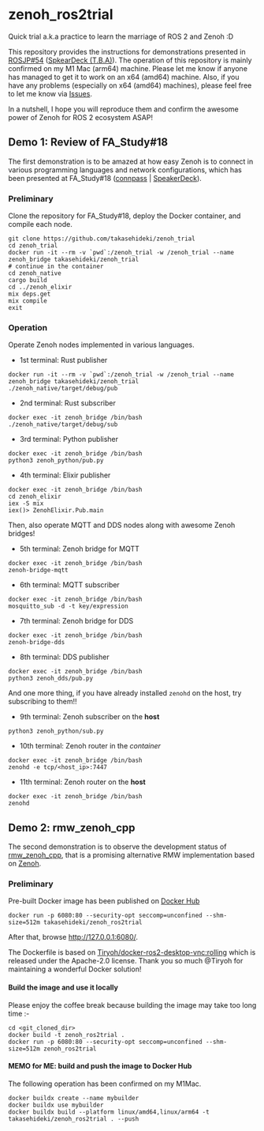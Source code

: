 # zenoh_ros2trial

Quick trial a.k.a practice to learn the marriage of ROS 2 and Zenoh :D

This repository provides the instructions for demonstrations presented in [ROSJP#54](https://rosjp.connpass.com/event/304753/) ([SpkearDeck (T.B.A)](https://speakerdeck.com/takasehideki/)).
The operation of this repository is mainly confirmed on my M1 Mac (arm64) machine.
Please let me know if anyone has managed to get it to work on an x64 (amd64) machine.
Also, if you have any problems (especially on x64 (amd64) machines), please feel free to let me know via [Issues](https://github.com/takasehideki/zenoh_trial/issues).

In a nutshell, I hope you will reproduce them and confirm the awesome power of Zenoh for ROS 2 ecosystem ASAP!

## Demo 1: Review of FA_Study#18

The first demonstration is to be amazed at how easy Zenoh is to connect in various programming languages and network configurations, which has been presented at FA_Study#18 ([connpass](https://fa-study.connpass.com/event/301303/) | [SpeakerDeck](https://speakerdeck.com/takasehideki/nansikairoirotunagaruzenohnoshao-jie)).

### Preliminary

Clone the repository for FA_Study#18, deploy the Docker container, and compile each node. 

```
git clone https://github.com/takasehideki/zenoh_trial
cd zenoh_trial
docker run -it --rm -v `pwd`:/zenoh_trial -w /zenoh_trial --name zenoh_bridge takasehideki/zenoh_trial
# continue in the container
cd zenoh_native
cargo build
cd ../zenoh_elixir
mix deps.get
mix compile
exit
```

### Operation

Operate Zenoh nodes implemented in various languages.

- 1st terminal: Rust publisher
```
docker run -it --rm -v `pwd`:/zenoh_trial -w /zenoh_trial --name zenoh_bridge takasehideki/zenoh_trial
./zenoh_native/target/debug/pub
```
- 2nd terminal: Rust subscriber
```
docker exec -it zenoh_bridge /bin/bash
./zenoh_native/target/debug/sub
```
- 3rd terminal: Python publisher
```
docker exec -it zenoh_bridge /bin/bash
python3 zenoh_python/pub.py
```
- 4th terminal: Elixir publisher
```
docker exec -it zenoh_bridge /bin/bash
cd zenoh_elixir
iex -S mix
iex()> ZenohElixir.Pub.main
```

Then, also operate MQTT and DDS nodes along with awesome Zenoh bridges!

- 5th terminal: Zenoh bridge for MQTT
```
docker exec -it zenoh_bridge /bin/bash
zenoh-bridge-mqtt
```
- 6th terminal: MQTT subscriber
```
docker exec -it zenoh_bridge /bin/bash
mosquitto_sub -d -t key/expression
```
- 7th terminal: Zenoh bridge for DDS
```
docker exec -it zenoh_bridge /bin/bash
zenoh-bridge-dds
```
- 8th terminal: DDS publisher
```
docker exec -it zenoh_bridge /bin/bash
python3 zenoh_dds/pub.py
```

And one more thing, if you have already installed `zenohd` on the host, try subscribing to them!!

- 9th terminal: Zenoh subscriber on the **host**
```
python3 zenoh_python/sub.py
```
- 10th terminal: Zenoh router in the _container_
```
docker exec -it zenoh_bridge /bin/bash
zenohd -e tcp/<host_ip>:7447
```
- 11th terminal: Zenoh router on the **host**
```
docker exec -it zenoh_bridge /bin/bash
zenohd
```

## Demo 2: rmw_zenoh_cpp

The second demonstration is to observe the development status of [rmw_zenoh_cpp](https://github.com/ros2/rmw_zenoh), that is a promising alternative RMW implementation based on [Zenoh](https://zenoh.io/).

### Preliminary

Pre-built Docker image has been published on [Docker Hub](https://hub.docker.com/repository/docker/takasehideki/zenoh_ros2trial)

```
docker run -p 6080:80 --security-opt seccomp=unconfined --shm-size=512m takasehideki/zenoh_ros2trial
```

After that, browse http://127.0.0.1:6080/.

The Dockerfile is based on [Tiryoh/docker-ros2-desktop-vnc:rolling](https://github.com/Tiryoh/docker-ros2-desktop-vnc/blob/master/rolling/Dockerfile) which is released under the Apache-2.0 license.
Thank you so much @Tiryoh for maintaining a wonderful Docker solution!

#### Build the image and use it locally

Please enjoy the coffee break because building the image may take too long time :-

```
cd <git_cloned_dir>
docker build -t zenoh_ros2trial .
docker run -p 6080:80 --security-opt seccomp=unconfined --shm-size=512m zenoh_ros2trial
```

#### MEMO for ME: build and push the image to Docker Hub

The following operation has been confirmed on my M1Mac.

```
docker buildx create --name mybuilder
docker buildx use mybuilder
docker buildx build --platform linux/amd64,linux/arm64 -t takasehideki/zenoh_ros2trial . --push
```
